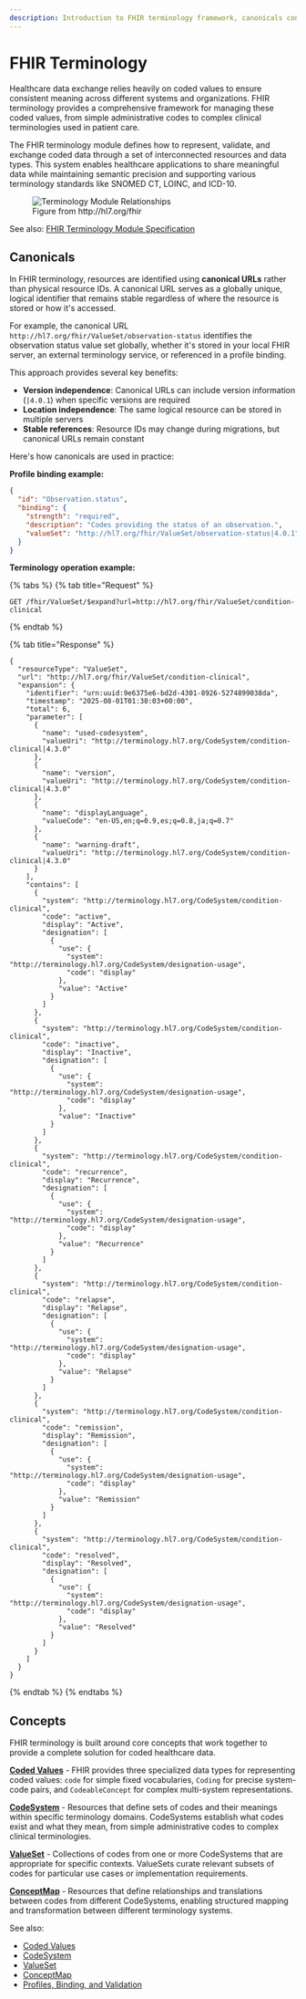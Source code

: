 ```yaml
---
description: Introduction to FHIR terminology framework, canonicals concept, and overview of core terminology resources
---
```


# FHIR Terminology

Healthcare data exchange relies heavily on coded values to ensure consistent meaning across different systems and organizations. FHIR terminology provides a comprehensive framework for managing these coded values, from simple administrative codes to complex clinical terminologies used in patient care.

The FHIR terminology module defines how to represent, validate, and exchange coded data through a set of interconnected resources and data types. This system enables healthcare applications to share meaningful data while maintaining semantic precision and supporting various terminology standards like SNOMED CT, LOINC, and ICD-10.

<figure>
  <img src="../../../.gitbook/assets/terminology-module-relationships.png" alt="Terminology Module Relationships">
  <figcaption>Figure from http://hl7.org/fhir</figcaption>
</figure>

See also: [FHIR Terminology Module Specification](https://build.fhir.org/terminology-module.html)

## Canonicals

In FHIR terminology, resources are identified using **canonical URLs** rather than physical resource IDs. A canonical URL serves as a globally unique, logical identifier that remains stable regardless of where the resource is stored or how it's accessed.

For example, the canonical URL `http://hl7.org/fhir/ValueSet/observation-status` identifies the observation status value set globally, whether it's stored in your local FHIR server, an external terminology service, or referenced in a profile binding.

This approach provides several key benefits:
- **Version independence**: Canonical URLs can include version information (`|4.0.1`) when specific versions are required
- **Location independence**: The same logical resource can be stored in multiple servers 
- **Stable references**: Resource IDs may change during migrations, but canonical URLs remain constant

Here's how canonicals are used in practice:

**Profile binding example:**
```json
{
  "id": "Observation.status",
  "binding": {
    "strength": "required",
    "description": "Codes providing the status of an observation.",
    "valueSet": "http://hl7.org/fhir/ValueSet/observation-status|4.0.1"
  }
}
```

**Terminology operation example:**

{% tabs %}
{% tab title="Request" %}
```
GET /fhir/ValueSet/$expand?url=http://hl7.org/fhir/ValueSet/condition-clinical
```
{% endtab %}

{% tab title="Response" %}
```
{
  "resourceType": "ValueSet",
  "url": "http://hl7.org/fhir/ValueSet/condition-clinical",
  "expansion": {
    "identifier": "urn:uuid:9e6375e6-bd2d-4301-8926-5274899038da",
    "timestamp": "2025-08-01T01:30:03+00:00",
    "total": 6,
    "parameter": [
      {
        "name": "used-codesystem",
        "valueUri": "http://terminology.hl7.org/CodeSystem/condition-clinical|4.3.0"
      },
      {
        "name": "version",
        "valueUri": "http://terminology.hl7.org/CodeSystem/condition-clinical|4.3.0"
      },
      {
        "name": "displayLanguage",
        "valueCode": "en-US,en;q=0.9,es;q=0.8,ja;q=0.7"
      },
      {
        "name": "warning-draft",
        "valueUri": "http://terminology.hl7.org/CodeSystem/condition-clinical|4.3.0"
      }
    ],
    "contains": [
      {
        "system": "http://terminology.hl7.org/CodeSystem/condition-clinical",
        "code": "active",
        "display": "Active",
        "designation": [
          {
            "use": {
              "system": "http://terminology.hl7.org/CodeSystem/designation-usage",
              "code": "display"
            },
            "value": "Active"
          }
        ]
      },
      {
        "system": "http://terminology.hl7.org/CodeSystem/condition-clinical",
        "code": "inactive",
        "display": "Inactive",
        "designation": [
          {
            "use": {
              "system": "http://terminology.hl7.org/CodeSystem/designation-usage",
              "code": "display"
            },
            "value": "Inactive"
          }
        ]
      },
      {
        "system": "http://terminology.hl7.org/CodeSystem/condition-clinical",
        "code": "recurrence",
        "display": "Recurrence",
        "designation": [
          {
            "use": {
              "system": "http://terminology.hl7.org/CodeSystem/designation-usage",
              "code": "display"
            },
            "value": "Recurrence"
          }
        ]
      },
      {
        "system": "http://terminology.hl7.org/CodeSystem/condition-clinical",
        "code": "relapse",
        "display": "Relapse",
        "designation": [
          {
            "use": {
              "system": "http://terminology.hl7.org/CodeSystem/designation-usage",
              "code": "display"
            },
            "value": "Relapse"
          }
        ]
      },
      {
        "system": "http://terminology.hl7.org/CodeSystem/condition-clinical",
        "code": "remission",
        "display": "Remission",
        "designation": [
          {
            "use": {
              "system": "http://terminology.hl7.org/CodeSystem/designation-usage",
              "code": "display"
            },
            "value": "Remission"
          }
        ]
      },
      {
        "system": "http://terminology.hl7.org/CodeSystem/condition-clinical",
        "code": "resolved",
        "display": "Resolved",
        "designation": [
          {
            "use": {
              "system": "http://terminology.hl7.org/CodeSystem/designation-usage",
              "code": "display"
            },
            "value": "Resolved"
          }
        ]
      }
    ]
  }
}
```
{% endtab %}
{% endtabs %}

## Concepts

FHIR terminology is built around core concepts that work together to provide a complete solution for coded healthcare data.

[**Coded Values**](./coded-values.md) - FHIR provides three specialized data types for representing coded values: `code` for simple fixed vocabularies, `Coding` for precise system-code pairs, and `CodeableConcept` for complex multi-system representations.

[**CodeSystem**](./codesystem.md) - Resources that define sets of codes and their meanings within specific terminology domains. CodeSystems establish what codes exist and what they mean, from simple administrative codes to complex clinical terminologies.

[**ValueSet**](./valueset.md) - Collections of codes from one or more CodeSystems that are appropriate for specific contexts. ValueSets curate relevant subsets of codes for particular use cases or implementation requirements.

[**ConceptMap**](./conceptmap.md) - Resources that define relationships and translations between codes from different CodeSystems, enabling structured mapping and transformation between different terminology systems.

See also:
- [Coded Values](./coded-values.md)
- [CodeSystem](./codesystem.md) 
- [ValueSet](./valueset.md)
- [ConceptMap](./conceptmap.md)
- [Profiles, Binding, and Validation](./profiles-binding-validation.md)
